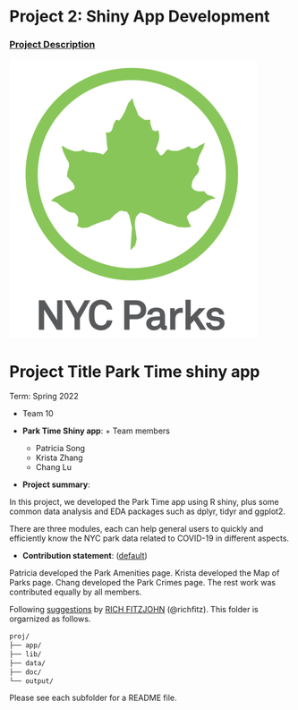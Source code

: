 # Project 2: Shiny App Development

### [Project Description](doc/project2_desc.md)

![screenshot](app/www/logo-white.png)

# Project Title Park Time shiny app
Term: Spring 2022

+ Team 10
+ **Park Time Shiny app**: + Team members
	+ Patricia Song
	+ Krista Zhang
	+ Chang Lu


+ **Project summary**: 

In this project, we developed the Park Time app using R shiny, plus some common data analysis and EDA packages such as dplyr, tidyr and ggplot2.

There are three modules, each can help general users to quickly and efficiently know the NYC park data related to COVID-19 in different aspects.

+ **Contribution statement**: ([default](doc/a_note_on_contributions.md)) 

Patricia developed the Park Amenities page.
Krista developed the Map of Parks page.
Chang developed the Park Crimes page.
The rest work was contributed equally by all members.

Following [suggestions](http://nicercode.github.io/blog/2013-04-05-projects/) by [RICH FITZJOHN](http://nicercode.github.io/about/#Team) (@richfitz). This folder is orgarnized as follows.

```
proj/
├── app/
├── lib/
├── data/
├── doc/
└── output/
```

Please see each subfolder for a README file.

